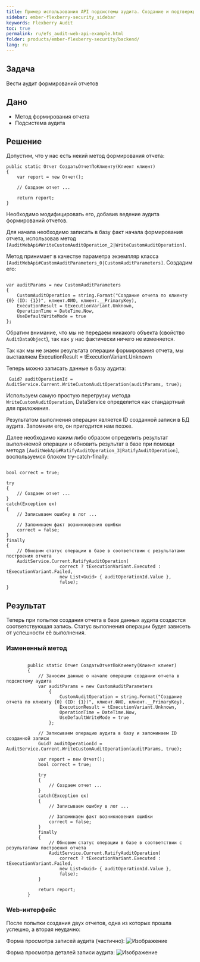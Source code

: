 ```yaml
---
title: Пример использования API подсистемы аудита. Создание и подтверждение собственных записей аудита
sidebar: ember-flexberry-security_sidebar
keywords: Flexberry Audit
toc: true
permalink: ru/efs_audit-web-api-example.html
folder: products/ember-flexberry-security/backend/
lang: ru
---
```


## Задача
Вести аудит формирований отчетов

## Дано
* Метод формирования отчета
* Подсистема аудита

## Решение
Допустим, что у нас есть некий метод формирования отчета:

```
public static Отчет СоздатьОтчетПоКлиенту(Клиент клиент)
{
    var report = new Отчет();
    
    // Создаем отчет ...

    return report;
}
```

Необходимо модифицировать его, добавив ведение аудита формирований отчетов.

Для начала необходимо записать в базу факт начала формирования отчета, использовав метод `[AuditWebApi#WriteCustomAuditOperation_2|WriteCustomAuditOperation]`.

Метод принимает в качестве параметра экземпляр класса `[AuditWebApi#CustomAuditParameters_0|CustomAuditParameters]`. Создадим его:

```

var auditParams = new CustomAuditParameters
{
    CustomAuditOperation = string.Format("Создание отчета по клиенту {0} (ID: {1})", клиент.ФИО, клиент.__PrimaryKey),
    ExecutionResult = tExecutionVariant.Unknown,
    OperationTime = DateTime.Now,
    UseDefaultWriteMode = true
};
```

Обратим внимание, что мы не передаем никакого объекта (свойство `AuditDataObject`), так как у нас фактически ничего не изменяется.

Так как мы не знаем результата операции формирования отчета, мы выставляем ExecutionResult = tExecutionVariant.Unknown

Теперь можно записать данные в базу аудита:

```
 Guid? auditOperationId = AuditService.Current.WriteCustomAuditOperation(auditParams, true); 
```

Используем самую простую перегрузку метода `WriteCustomAuditOperation`, DataService определится как стандартный для приложения.

Результатом выполнения операции является ID созданной записи в БД аудита. Запомним его, он пригодится нам позже.

Далее необходимо каким либо образом определить результат выполняемой операции и обновить результат в базе при помощи метода `[AuditWebApi#RatifyAuditOperation_3|RatifyAuditOperation]`, воспользуемся блоком try-catch-finally:

```

bool correct = true;

try
{
    // Создаем отчет ...
}
catch(Exception ex)
{
    // Записываем ошибку в лог ...

    // Запоминаем факт возникновения ошибки
    correct = false;
}
finally
{
    // Обновим статус операции в базе в соответствии с результатами построения отчета
    AuditService.Current.RatifyAuditOperation(
                    correct ? tExecutionVariant.Executed : tExecutionVariant.Failed,
                    new List<Guid> { auditOperationId.Value },
                    false);
}
```


## Результат
Теперь при попытке создания отчета в базе данных аудита создастся соответствующая запись. Статус выполнения операции будет зависеть от успешности её выполнения.

### Измененный метод
```

        public static Отчет СоздатьОтчетПоКлиенту(Клиент клиент)
        {
            // Заносим данные о начале операции создании отчета в подсистему аудита
            var auditParams = new CustomAuditParameters
                {
                    CustomAuditOperation = string.Format("Создание отчета по клиенту {0} (ID: {1})", клиент.ФИО, клиент.__PrimaryKey),
                    ExecutionResult = tExecutionVariant.Unknown,
                    OperationTime = DateTime.Now,
                    UseDefaultWriteMode = true
                };

            // Записываем операцию аудита в базу и запоминаем ID созданной записи
            Guid? auditOperationId = AuditService.Current.WriteCustomAuditOperation(auditParams, true);

            var report = new Отчет();
            bool correct = true;

            try
            {
                // Создаем отчет ...
            }
            catch(Exception ex)
            {
                // Записываем ошибку в лог ...

                // Запоминаем факт возникновения ошибки
                correct = false;
            }
            finally
            {
                // Обновим статус операции в базе в соответствии с результатами построения отчета
                AuditService.Current.RatifyAuditOperation(
                    correct ? tExecutionVariant.Executed : tExecutionVariant.Failed,
                    new List<Guid> { auditOperationId.Value },
                    false);
            }

            return report;
        }
```

### Web-интерфейс
После попытки создания двух отчетов, одна из которых прошла успешно, а вторая неудачно:

Форма просмотра записей аудита (частично):
![Изображение](/images/img/page/AuditWebApiExample/AuditWebApiWolv.PNG)


Форма просмотра деталей записи аудита:
![Изображение](/images/img/page/AuditWebApiExample/AuditWebApiE.PNG)
